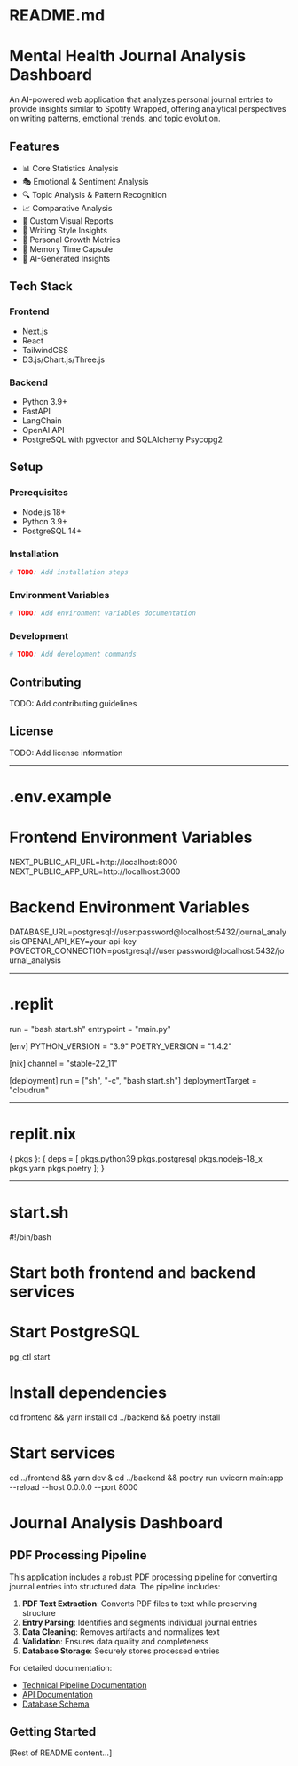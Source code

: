# README.md
# Mental Health Journal Analysis Dashboard

An AI-powered web application that analyzes personal journal entries to provide insights similar to Spotify Wrapped, offering analytical perspectives on writing patterns, emotional trends, and topic evolution.

## Features

- 📊 Core Statistics Analysis
- 🎭 Emotional & Sentiment Analysis
- 🔍 Topic Analysis & Pattern Recognition
- 📈 Comparative Analysis
- 🎨 Custom Visual Reports
- 📝 Writing Style Insights
- 🌱 Personal Growth Metrics
- 💫 Memory Time Capsule
- 🤖 AI-Generated Insights

## Tech Stack

### Frontend
- Next.js
- React
- TailwindCSS
- D3.js/Chart.js/Three.js

### Backend
- Python 3.9+
- FastAPI
- LangChain
- OpenAI API
- PostgreSQL with pgvector and SQLAlchemy Psycopg2

## Setup

### Prerequisites
- Node.js 18+
- Python 3.9+
- PostgreSQL 14+

### Installation
```bash
# TODO: Add installation steps
```

### Environment Variables
```bash
# TODO: Add environment variables documentation
```

### Development
```bash
# TODO: Add development commands
```

## Contributing
TODO: Add contributing guidelines

## License
TODO: Add license information

---

# .env.example
# Frontend Environment Variables
NEXT_PUBLIC_API_URL=http://localhost:8000
NEXT_PUBLIC_APP_URL=http://localhost:3000

# Backend Environment Variables
DATABASE_URL=postgresql://user:password@localhost:5432/journal_analysis
OPENAI_API_KEY=your-api-key
PGVECTOR_CONNECTION=postgresql://user:password@localhost:5432/journal_analysis

---

# .replit
run = "bash start.sh"
entrypoint = "main.py"

[env]
PYTHON_VERSION = "3.9"
POETRY_VERSION = "1.4.2"

[nix]
channel = "stable-22_11"

[deployment]
run = ["sh", "-c", "bash start.sh"]
deploymentTarget = "cloudrun"

---

# replit.nix
{ pkgs }: {
  deps = [
    pkgs.python39
    pkgs.postgresql
    pkgs.nodejs-18_x
    pkgs.yarn
    pkgs.poetry
  ];
}

---

# start.sh
#!/bin/bash
# Start both frontend and backend services

# Start PostgreSQL
pg_ctl start

# Install dependencies
cd frontend && yarn install
cd ../backend && poetry install

# Start services
cd ../frontend && yarn dev &
cd ../backend && poetry run uvicorn main:app --reload --host 0.0.0.0 --port 8000

# Journal Analysis Dashboard

## PDF Processing Pipeline

This application includes a robust PDF processing pipeline for converting journal entries into structured data. The pipeline includes:

1. **PDF Text Extraction**: Converts PDF files to text while preserving structure
2. **Entry Parsing**: Identifies and segments individual journal entries
3. **Data Cleaning**: Removes artifacts and normalizes text
4. **Validation**: Ensures data quality and completeness
5. **Database Storage**: Securely stores processed entries

For detailed documentation:
- [Technical Pipeline Documentation](docs/technical/processing-pipeline.md)
- [API Documentation](docs/api/endpoints.md)
- [Database Schema](docs/technical/schema.md)

## Getting Started

[Rest of README content...]